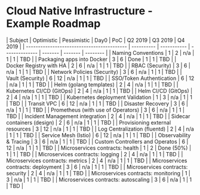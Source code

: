 # Cloud Native Infrastructure - Example Roadmap

| Subject                                    | Optimistic | Pessimistic | Day0 | PoC     | Q2 2019 | Q3 2019 | Q4 2019  |
| ------------------------------------------ | ---------- | ----------- | -------------- | ------- | ------- | -------- |
| Naming Conventions                         | 1          | 2           | n/a            | 1       | 1       | TBD      |
| Packaging apps into Docker                 | 3          | 6           | Done           | 1       | 1       | TBD      |
| Docker Registry with HA                    | 2          | 6           | n/a            | 1       | 1       | TBD      |
| RBAC (Security)                            | 3          | 6           | n/a            | 1       | 1       | TBD      |
| Network Policies (Security)                | 3          | 6           | n/a            | 1       | 1       | TBD      |
| Vault (Security)                           | 6          | 12          | n/a            | 1       | 1       | TBD      |
| SSO/Token Authentication                   | 6          | 12          | n/a            | 1       | 1       | TBD      |
| Helm (golang templates)                    | 2          | 4           | n/a            | 1       | 1       | TBD      |
| Kubernetes CI/CD (GitOps)                  | 2          | 4           | n/a            | 1       | 1       | TBD      |
| Helm CI/CD (GitOps)                        | 2          | 4           | n/a            | 1       | 1       | TBD      |
| Kubernetes deployment Validation           | 1          | 3           | n/a            | 1       | 1       | TBD      |
| Transit VPC                                | 6          | 12          | n/a            | 1       | 1       | TBD      |
| Disaster Recovery                          | 3          | 6           | n/a            | 1       | 1       | TBD      |
| Prometheus (with use of Operators)         | 3          | 6           | n/a            | 1       | 1       | TBD      |
| Incident Management integration            | 2          | 4           | n/a            | 1       | 1       | TBD      |
| Sidecar containers (design)                | 2          | 6           | n/a            | 1       | 1       | TBD      |
| Provisioning external resources            | 3          | 12          | n/a            | 1       | 1       | TBD      |
| Log Centralization (fluentd)               | 2          | 4           | n/a            | 1       | 1       | TBD      |
| Service Mesh (Istio)                       | 6          | 12          | n/a            | 1       | 1       | TBD      |
| Observability & Tracing                    | 3          | 6           | n/a            | 1       | 1       | TBD      |
| Custom Controllers and Operatos            | 6          | 12          | n/a            | 1       | 1       | TBD      |
| Microservices contracts: health            | 1          | 2           | Done (50%)     | 1       | 1       | TBD      |
| Microservices contracts: logging           | 2          | 4           | n/a            | 1       | 1       | TBD      |
| Microservices contracts: metrics           | 2          | 4           | n/a            | 1       | 1       | TBD      |
| Microservices contracts: deployment        | 3          | 6           | n/a            | 1       | 1       | TBD      |
| Microservices contracts: security          | 2          | 4           | n/a            | 1       | 1       | TBD      |
| Microservices contracts: monitoring        | 1          | 3           | n/a            | 1       | 1       | TBD      |
| Microservices contracts: autoscaling       | 3          | 6           | n/a            | 1       | 1       | TBD      |
